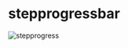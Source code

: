 # stepprogressbar
![stepprogress](https://user-images.githubusercontent.com/84847843/213478405-dbc47ed8-4e73-4644-b41b-41c5231efed1.JPG)
